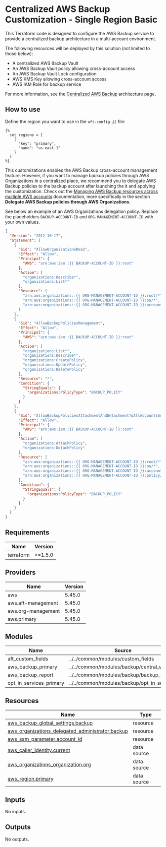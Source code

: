 # Centralized AWS Backup Customization - Single Region Basic

This Terraform code is designed to configure the AWS Backup service to provide a centralized backup architecture in a multi-account environment.

The following resources will be deployed by this solution (not limited to those below):

- A centralized AWS Backup Vault
- An AWS Backup Vault policy allowing cross-account access
- An AWS Backup Vault Lock configuration
- AWS KMS Key allowing cross-account access
- AWS IAM Role for backup service

For more information, see the [Centralized AWS Backup](https://awslabs.github.io/aft-blueprints/architectures/aws-backup) architecture page.

## How to use

Define the region you want to use in the `aft-config.j2` file:

```jinja
{% 
  set regions = [
    {
      "key": "primary",
      "name": "us-east-1"
    }
  ]
%}
```

<!-- 
Update the `variable.auto.tfvars` file with the corresponding values for:

### AWS Backup Vault

### AWS Backup Opt-In Services 

### AWS Backup Report
-->

This customizations enables the AWS Backup cross-account management feature. However, if you want to manage backup policies through AWS Organizations in a centralized place, we recommend you to delegate AWS Backup policies to the backup account after launching the it and applying the customization. Check out the [Managing AWS Backup resources across multiple AWS accounts](https://docs.aws.amazon.com/aws-backup/latest/devguide/manage-cross-account.html) documentation, more specifically in the section **Delegate AWS Backup policies through AWS Organizations**.

See below an example of an AWS Organizations delegation policy. Replace the placeholders `BACKUP-ACCOUNT-ID` and `ORG-MANAGEMENT-ACCOUNT-ID` with your own values.

```json
{
  "Version": "2012-10-17",
  "Statement": [
    {
      "Sid": "AllowOrganizationsRead",
      "Effect": "Allow",
      "Principal": {
        "AWS": "arn:aws:iam::{{ BACKUP-ACCOUNT-ID }}:root"
      },
      "Action": [
        "organizations:Describe*",
        "organizations:List*"
      ],
      "Resource": [
        "arn:aws:organizations::{{ ORG-MANAGEMENT-ACCOUNT-ID }}:root/*",
        "arn:aws:organizations::{{ ORG-MANAGEMENT-ACCOUNT-ID }}:ou/*",
        "arn:aws:organizations::{{ ORG-MANAGEMENT-ACCOUNT-ID }}:account/*"
      ]
    },
    {
      "Sid": "AllowBackupPoliciesManagement",
      "Effect": "Allow",
      "Principal": {
        "AWS": "arn:aws:iam::{{ BACKUP-ACCOUNT-ID }}:root"
      },
      "Action": [
        "organizations:List*",
        "organizations:Describe*",
        "organizations:CreatePolicy",
        "organizations:UpdatePolicy",
        "organizations:DeletePolicy"
      ],
      "Resource": "*",
      "Condition": {
        "StringEquals": {
          "organizations:PolicyType": "BACKUP_POLICY"
        }
      }
    },
    {
      "Sid": "AllowBackupPoliciesAttachmentAndDetachmentToAllAccountsAndOUs",
      "Effect": "Allow",
      "Principal": {
        "AWS": "arn:aws:iam::{{ BACKUP-ACCOUNT-ID }}:root"
      },
      "Action": [
        "organizations:AttachPolicy",
        "organizations:DetachPolicy"
      ],
      "Resource": [
        "arn:aws:organizations::{{ ORG-MANAGEMENT-ACCOUNT-ID }}:root/*",
        "arn:aws:organizations::{{ ORG-MANAGEMENT-ACCOUNT-ID }}:ou/*",
        "arn:aws:organizations::{{ ORG-MANAGEMENT-ACCOUNT-ID }}:account/*",
        "arn:aws:organizations::{{ ORG-MANAGEMENT-ACCOUNT-ID }}:policy/*/backup_policy/*"        
      ],
      "Condition": {
        "StringEquals": {
          "organizations:PolicyType": "BACKUP_POLICY"
        }
      }
    }
  ]
}
```

<!-- BEGIN_TF_DOCS -->
## Requirements

| Name | Version |
|------|---------|
| terraform | >=1.5.0 |

## Providers

| Name | Version |
|------|---------|
| aws | 5.45.0 |
| aws.aft-management | 5.45.0 |
| aws.org-management | 5.45.0 |
| aws.primary | 5.45.0 |

## Modules

| Name | Source | Version |
|------|--------|---------|
| aft\_custom\_fields | ../../common/modules/custom_fields | n/a |
| aws\_backup\_primary | ../../common/modules/backup/central_vault | n/a |
| aws\_backup\_report | ../../common/modules/backup/backup_report | n/a |
| opt\_in\_services\_primary | ../../common/modules/backup/opt_in_services | n/a |

## Resources

| Name | Type |
|------|------|
| [aws_backup_global_settings.backup](https://registry.terraform.io/providers/hashicorp/aws/latest/docs/resources/backup_global_settings) | resource |
| [aws_organizations_delegated_administrator.backup](https://registry.terraform.io/providers/hashicorp/aws/latest/docs/resources/organizations_delegated_administrator) | resource |
| [aws_ssm_parameter.account_id](https://registry.terraform.io/providers/hashicorp/aws/latest/docs/resources/ssm_parameter) | resource |
| [aws_caller_identity.current](https://registry.terraform.io/providers/hashicorp/aws/latest/docs/data-sources/caller_identity) | data source |
| [aws_organizations_organization.org](https://registry.terraform.io/providers/hashicorp/aws/latest/docs/data-sources/organizations_organization) | data source |
| [aws_region.primary](https://registry.terraform.io/providers/hashicorp/aws/latest/docs/data-sources/region) | data source |

## Inputs

No inputs.

## Outputs

No outputs.
<!-- END_TF_DOCS -->